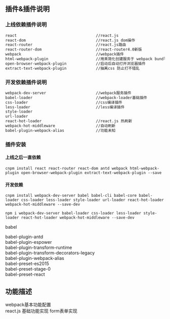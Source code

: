 ## 插件&插件说明
### 上线依赖插件说明
```bash
react                                   //react.js  
react-dom                               //react.js dom操作
react-router                            //react.js路由  
react-router-dom                        //react-router4.0新版
webpack                                 //webpack插件  
html-webpack-plugin                     //用来简化创建服务于 webpack bundle 的 HTML 文件  
open-browser-webpack-plugin             //启动后自动打开浏览器插件  
extract-text-webpack-plugin             //抽离css 防止打不错乱
```
### 开发依赖插件说明
```bash
webpack-dev-server                      //webpack服务插件  
babel-loader                            //webpack-loader基础插件  
css-loader                              //css编译插件  
less-loader                             //less编译插件  
style-loader  
url-loader  
react-hot-loader                        //react.js 热刷新  
webpack-hot-middleware                  //自动刷新  
babel-plugin-webpack-alias              //功能未知  
```
### 插件安装
#### 上线之后一直依赖
```
cnpm install react react-router react-dom antd webpack html-webpack-plugin open-browser-webpack-plugin extract-text-webpack-plugin --save
```
#### 开发依赖
```
cnpm install webpack-dev-server babel babel-cli babel-core babel-loader css-loader less-loader style-loader url-loader react-hot-loader webpack-hot-middleware --save-dev
```
```
npm i webpack-dev-server babel-loader css-loader less-loader style-loader react-hot-loader webpack-hot-middleware --save-dev    
```
babel

babel-plugin-antd  
babel-plugin-espower  
babel-plugin-transform-runtime  
babel-plugin-transform-decorators-legacy  
babel-plugin-webpack-alias  
babel-preset-es2015  
babel-preset-stage-0  
babel-preset-react  
## 功能描述  
webpack基本功能配置  
react.js 基础功能实现 form表单实现